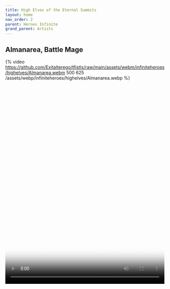 ```yaml
---
title: High Elves of the Eternal Summits
layout: home
nav_order: 2
parent: Heroes Infinite
grand_parent: Artists
---
```

## Almanarea, Battle Mage
{% video https://github.com/Exitalterego/tfistls/raw/main/assets/webm/infiniteheroes/highelves/Almanarea.webm 500 625 /assets/webp/infiniteheroes/highelves/Almanarea.webp %}

<video width='500' height='625' preload='auto' autoplay poster='http://site.com/poster-frame.jpg'>
  <source src='https://github.com/Exitalterego/tfistls/raw/main/assets/webm/infiniteheroes/highelves/Almanarea.webm' type='video/webm; codecs=vp8, vorbis'/>
</video>
